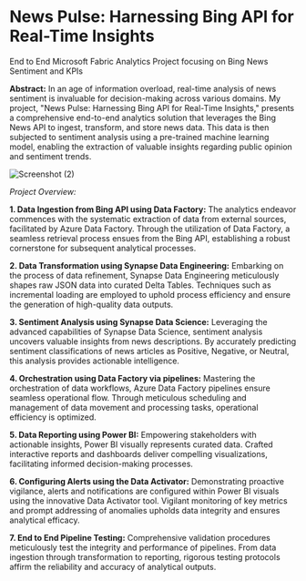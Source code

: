 # News Pulse: Harnessing Bing API for Real-Time Insights
End to End Microsoft Fabric Analytics Project focusing on Bing News Sentiment and KPIs

**Abstract:**
In an age of information overload, real-time analysis of news sentiment is invaluable for decision-making across various domains. My project, "News Pulse: Harnessing Bing API for Real-Time Insights," presents a comprehensive end-to-end analytics solution that leverages the Bing News API to ingest, transform, and store news data. This data is then subjected to sentiment analysis using a pre-trained machine learning model, enabling the extraction of valuable insights regarding public opinion and sentiment trends.

![Screenshot (2)](https://github.com/19gcarpio/BingAnalytics/assets/92619560/e5303e90-96c5-423f-8783-8656b7a9cf07)

*Project Overview:*

**1. Data Ingestion from Bing API using Data Factory:**
The analytics endeavor commences with the systematic extraction of data from external sources, facilitated by Azure Data Factory. Through the utilization of Data Factory, a seamless retrieval process ensues from the Bing API, establishing a robust cornerstone for subsequent analytical processes.

**2. Data Transformation using Synapse Data Engineering:**
Embarking on the process of data refinement, Synapse Data Engineering meticulously shapes raw JSON data into curated Delta Tables. Techniques such as incremental loading are employed to uphold process efficiency and ensure the generation of high-quality data outputs.

**3. Sentiment Analysis using Synapse Data Science:**
Leveraging the advanced capabilities of Synapse Data Science, sentiment analysis uncovers valuable insights from news descriptions. By accurately predicting sentiment classifications of news articles as Positive, Negative, or Neutral, this analysis provides actionable intelligence.

**4. Orchestration using Data Factory via pipelines:**
Mastering the orchestration of data workflows, Azure Data Factory pipelines ensure seamless operational flow. Through meticulous scheduling and management of data movement and processing tasks, operational efficiency is optimized.

**5. Data Reporting using Power BI:**
Empowering stakeholders with actionable insights, Power BI visually represents curated data. Crafted interactive reports and dashboards deliver compelling visualizations, facilitating informed decision-making processes.

**6. Configuring Alerts using the Data Activator:**
Demonstrating proactive vigilance, alerts and notifications are configured within Power BI visuals using the innovative Data Activator tool. Vigilant monitoring of key metrics and prompt addressing of anomalies upholds data integrity and ensures analytical efficacy.

**7. End to End Pipeline Testing:**
Comprehensive validation procedures meticulously test the integrity and performance of pipelines. From data ingestion through transformation to reporting, rigorous testing protocols affirm the reliability and accuracy of analytical outputs.
